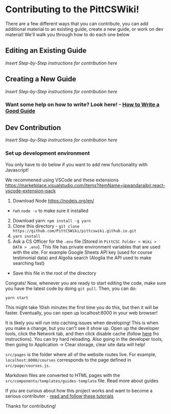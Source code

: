 # Contributing to the PittCSWiki!

There are a few different ways that you can contribute, you can add additional material to an existing guide, create a new guide, or work on dev material! We'll walk you through how to do each one below

## Editing an Existing Guide

*Insert Step-by-Step instructions for contribution here*

## Creating a New Guide

*Insert Step-by-Step instructions for contribution here*

### Want some help on how to write? Look here! - [How to Write a Good Guide](how-to-write-a-good-guide.md)

## Dev Contribution

*Insert Step-by-Step instructions for contribution here*

### Set up development environment

You only have to do below if you want to add new functionality with Javascript!

We recommened using VSCode and these extensions https://marketplace.visualstudio.com/items?itemName=jawandarajbir.react-vscode-extension-pack

1. Download Node https://nodejs.org/en/
  - run `node -v` to make sure it installed
2. Download yarn: `npm install -g yarn`
3. Clone this directory - `git clone https://github.com/PittCSWiki/pittcswiki.github.io.git`
4. `yarn install`
5. Ask a CS Officer for the `.env` file (Stored in `PittCSC Folder > Wiki > DATA > .env`). This file has private environment variables that are
used with the site. For example
Google Sheets API key (used for course testimonial data) and Algolia search (Aloglia the API used to make searching fast)
  - Save this file in the root of the directory

Congrats! Now, whenever you are ready to start editing the code, make sure you have the latest code by doing `git pull`. Then,
you can do:

```
yarn start
```

This might take 10ish minutes the first time you do this, but then it will be faster. Eventually, you can open up localhost:8000 in your web browser!

It is likely you will run into caching issues when developing! This is when you make a change, but you can't see it show up. Open up the developer tools, click the Network tab, and then click disable cache (follow [here](https://stackoverflow.com/questions/5690269/disabling-chrome-cache-for-website-development) fro instructions). You can try hard reloading. Also going in the developer tools, then going to Application -> Clear storage, clear site data will help!

`src/pages` is the folder where all of the website routes live. For example, `localhost:8000/courses` corresponds to 
the page defined in `src/page/courses.js`. 

Markdown files are converted to HTML pages with the `src/components/templates/guides-template` file.  Read more about guides

If you are curious about how this project works and want to become a serious contributer - [read and follow these tutorials](https://www.gatsbyjs.org/tutorial/) 

Thanks for contributing!
